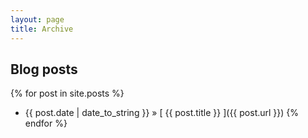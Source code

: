 ```yaml
---
layout: page
title: Archive
---
```


## Blog posts
{% for post in site.posts %}
  * {{ post.date | date_to_string }} &raquo; [ {{ post.title }} ]({{ post.url }})
{% endfor %}
